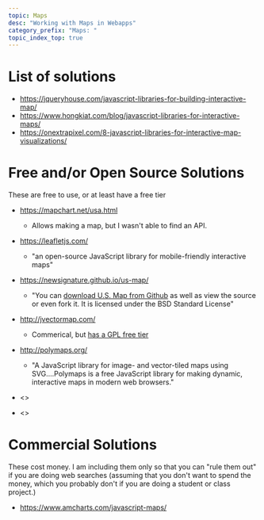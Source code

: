```yaml
---
topic: Maps
desc: "Working with Maps in Webapps"
category_prefix: "Maps: "
topic_index_top: true
---
```


# List of solutions

* <https://jqueryhouse.com/javascript-libraries-for-building-interactive-map/>
* <https://www.hongkiat.com/blog/javascript-libraries-for-interactive-maps/>
* <https://onextrapixel.com/8-javascript-libraries-for-interactive-map-visualizations/>

# Free and/or Open Source Solutions

These are free to use, or at least have a free tier

* <https://mapchart.net/usa.html>
   * Allows making a map, but I wasn't able to find an API.  
   
* <https://leafletjs.com/> 
   * "an open-source JavaScript library for mobile-friendly interactive maps"
* <https://newsignature.github.io/us-map/>
   * "You can [download U.S. Map from Github](https://github.com/NewSignature/us-map) as well as view the source or even fork it. It is licensed under the BSD Standard License"
* <http://jvectormap.com/>
   * Commerical, but [has a GPL free tier](http://jvectormap.com/licenses-and-pricing/)
* <http://polymaps.org/>
   * "A JavaScript library for image- and vector-tiled maps using SVG....Polymaps is a free JavaScript library for making dynamic, interactive maps in modern web browsers."
* <>
* <>

# Commercial Solutions

These cost money.  I am including them only so that you can "rule them out" if you are doing web searches (assuming that you don't want to spend the money, which you probably don't if you are doing a student or class project.)

* <https://www.amcharts.com/javascript-maps/>
